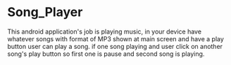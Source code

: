 # Song_Player
This android application's job is playing music, in your device have whatever songs with format of MP3 shown at main screen and have a play button user can play a song.  if one song playing and user click on another song's play button so first one is pause and second song is playing.
